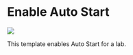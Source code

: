 # Enable Auto Start

<a href="https://portal.azure.com/#create/Microsoft.Template/uri/https%3A%2F%2Fraw.githubusercontent.com%2FAzure%2Fazure-devtestlab%2Fmaster%2FSamples%2F201-dtl-enable-autostart%2Fazuredeploy.json" target="_blank">
    <img src="http://azuredeploy.net/deploybutton.png"/>
</a>


This template enables Auto Start for a lab.